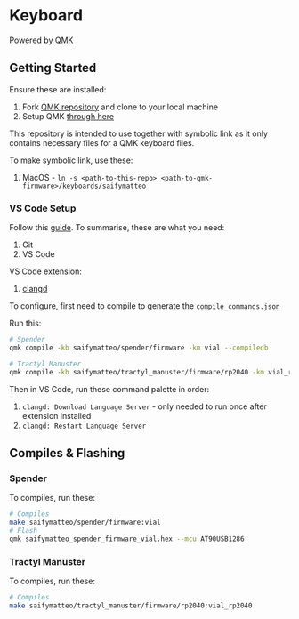# Keyboard

Powered by [QMK](https://qmk.fm/)

## Getting Started

Ensure these are installed:

1. Fork [QMK repository](https://github.com/qmk/qmk_firmware) and clone to your local machine
2. Setup QMK [through here](https://docs.qmk.fm/newbs_getting_started)

This repository is intended to use together with symbolic link as it only contains necessary files for a QMK keyboard files.

To make symbolic link, use these:

1. MacOS - `ln -s <path-to-this-repo> <path-to-qmk-firmware>/keyboards/saifymatteo`

### VS Code Setup

Follow this [guide](https://docs.qmk.fm/other_vscode). To summarise, these are what you need:

1. Git
2. VS Code

VS Code extension:

1. [clangd](https://marketplace.visualstudio.com/items?itemName=llvm-vs-code-extensions.vscode-clangd)

To configure, first need to compile to generate the `compile_commands.json`

Run this:

```bash
# Spender
qmk compile -kb saifymatteo/spender/firmware -km vial --compiledb

# Tractyl Manuster
qmk compile -kb saifymatteo/tractyl_manuster/firmware/rp2040 -km vial_rp2040 --compiledb
```

Then in VS Code, run these command palette in order:

1. `clangd: Download Language Server` - only needed to run once after extension installed
2. `clangd: Restart Language Server`

## Compiles & Flashing

### Spender

To compiles, run these:

```bash
# Compiles
make saifymatteo/spender/firmware:vial
# Flash
qmk saifymatteo_spender_firmware_vial.hex --mcu AT90USB1286
```

### Tractyl Manuster

To compiles, run these:

```bash
# Compiles
make saifymatteo/tractyl_manuster/firmware/rp2040:vial_rp2040
```
